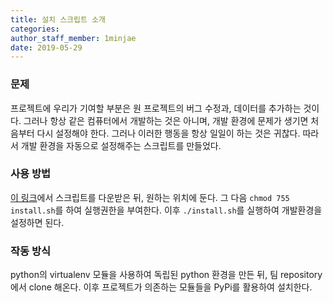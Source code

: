 ```yaml
---
title: 설치 스크립트 소개
categories: 
author_staff_member: 1minjae
date: 2019-05-29
---
```

### 문제
프로젝트에 우리가 기여할 부분은 원 프로젝트의 버그 수정과, 데이터를 추가하는 것이다. 그러나 항상 같은 컴퓨터에서 개발하는 것은 아니며, 개발 환경에 문제가 생기면 처음부터 다시 설정해야 한다. 그러나 이러한 행동을 항상 일일이 하는 것은 귀찮다. 따라서 개발 환경을 자동으로 설정해주는 스크립트를 만들었다.

### 사용 방법
[이 링크](https://github.com/19-1-skku-oss/2019-1-OSS-L3/raw/master/install.sh)에서 스크립트를 다운받은 뒤, 원하는 위치에 둔다. 그 다음 `chmod 755 install.sh`를 하여 실행권한을 부여한다. 이후 `./install.sh`를 실행하여 개발환경을 설정하면 된다.

### 작동 방식
python의 virtualenv 모듈을 사용하여 독립된 python 환경을 만든 뒤, 팀 repository에서 clone 해온다. 이후 프로젝트가 의존하는 모듈들을 PyPi를 활용하여 설치한다.